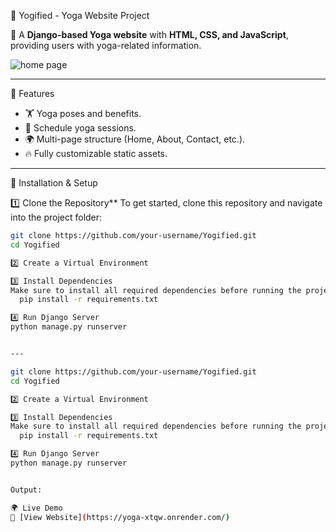 🧘 Yogified - Yoga Website Project

🚀 A **Django-based Yoga website** with **HTML, CSS, and JavaScript**, providing users with yoga-related information.

![home page](https://github.com/user-attachments/assets/e198f90b-d1c5-4bff-a54d-d152f88492ac)

---

🌟 Features
- 🏋️ Yoga poses and benefits.
- 📅 Schedule yoga sessions.
- 🌍 Multi-page structure (Home, About, Contact, etc.).
- 🔥 Fully customizable static assets.

---

🔧 Installation & Setup

1️⃣ Clone the Repository**
To get started, clone this repository and navigate into the project folder:
```sh
git clone https://github.com/your-username/Yogified.git
cd Yogified

2️⃣ Create a Virtual Environment

3️⃣ Install Dependencies
Make sure to install all required dependencies before running the project:
  pip install -r requirements.txt

4️⃣ Run Django Server
python manage.py runserver


---

git clone https://github.com/your-username/Yogified.git
cd Yogified

2️⃣ Create a Virtual Environment

3️⃣ Install Dependencies
Make sure to install all required dependencies before running the project:
  pip install -r requirements.txt

4️⃣ Run Django Server
python manage.py runserver


Output:

🌍 Live Demo
🔗 [View Website](https://yoga-xtqw.onrender.com/)








